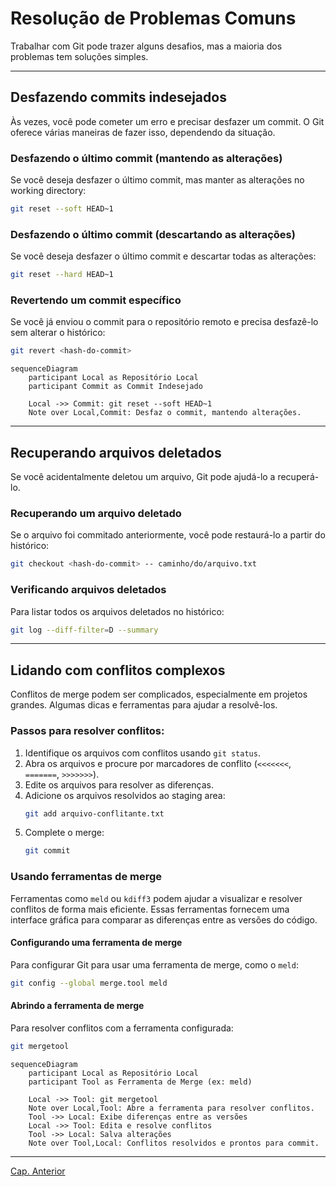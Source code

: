 # Resolução de Problemas Comuns

Trabalhar com Git pode trazer alguns desafios, mas a maioria dos problemas tem
soluções simples.

----------

## Desfazendo commits indesejados

Às vezes, você pode cometer um erro e precisar desfazer um commit. O Git
oferece várias maneiras de fazer isso, dependendo da situação.

### Desfazendo o último commit (mantendo as alterações)

Se você deseja desfazer o último commit, mas manter as alterações no working directory:
```bash
git reset --soft HEAD~1
```

### Desfazendo o último commit (descartando as alterações)

Se você deseja desfazer o último commit e descartar todas as alterações:
```bash
git reset --hard HEAD~1
```

### Revertendo um commit específico

Se você já enviou o commit para o repositório remoto e precisa desfazê-lo sem alterar o histórico:
```bash
git revert <hash-do-commit>
```

```mermaid
sequenceDiagram
    participant Local as Repositório Local
    participant Commit as Commit Indesejado

    Local ->> Commit: git reset --soft HEAD~1
    Note over Local,Commit: Desfaz o commit, mantendo alterações.
```

----------

## Recuperando arquivos deletados

Se você acidentalmente deletou um arquivo, Git pode ajudá-lo a recuperá-lo.

### Recuperando um arquivo deletado

Se o arquivo foi commitado anteriormente, você pode restaurá-lo a partir do histórico:
```bash
git checkout <hash-do-commit> -- caminho/do/arquivo.txt
```

### Verificando arquivos deletados

Para listar todos os arquivos deletados no histórico:
```bash
git log --diff-filter=D --summary
```

----------

## Lidando com conflitos complexos

Conflitos de merge podem ser complicados, especialmente em projetos grandes.
Algumas dicas e ferramentas para ajudar a resolvê-los.

### Passos para resolver conflitos:

1. Identifique os arquivos com conflitos usando `git status`.
2. Abra os arquivos e procure por marcadores de conflito (`<<<<<<<`, `=======`, `>>>>>>>`).
3. Edite os arquivos para resolver as diferenças.
4. Adicione os arquivos resolvidos ao staging area:
   ```bash
   git add arquivo-conflitante.txt
   ```
5. Complete o merge:
   ```bash
   git commit
   ```

### Usando ferramentas de merge

Ferramentas como `meld` ou `kdiff3` podem ajudar a visualizar e resolver
conflitos de forma mais eficiente. Essas ferramentas fornecem uma interface
gráfica para comparar as diferenças entre as versões do código.

#### Configurando uma ferramenta de merge

Para configurar Git para usar uma ferramenta de merge, como o `meld`:
```bash
git config --global merge.tool meld
```

#### Abrindo a ferramenta de merge

Para resolver conflitos com a ferramenta configurada:
```bash
git mergetool
```

```mermaid
sequenceDiagram
    participant Local as Repositório Local
    participant Tool as Ferramenta de Merge (ex: meld)

    Local ->> Tool: git mergetool
    Note over Local,Tool: Abre a ferramenta para resolver conflitos.
    Tool ->> Local: Exibe diferenças entre as versões
    Local ->> Tool: Edita e resolve conflitos
    Tool ->> Local: Salva alterações
    Note over Tool,Local: Conflitos resolvidos e prontos para commit.
```

----------

[Cap. Anterior](./avancado.md)
